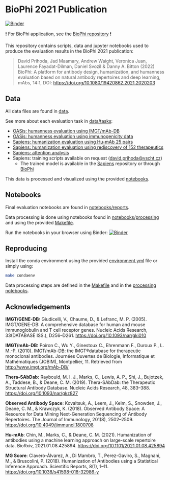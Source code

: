 # BioPhi 2021 Publication

[![Binder](http://mybinder.org/badge_logo.svg)](https://mybinder.org/v2/gh/Merck/BioPhi-2021-publication/main?urlpath=lab/tree/notebooks/reports)

️❗️ For BioPhi application, see the [BioPhi repository](https://github.com/Merck/BioPhi) ❗️

This repository contains scripts, data and jupyter notebooks used to produce the evaluation results in the BioPhi 2021 publication:

> David Prihoda, Jad Maamary, Andrew Waight, Veronica Juan, Laurence Fayadat-Dilman, Daniel Svozil & Danny A. Bitton (2022) 
> BioPhi: A platform for antibody design, humanization, and humanness evaluation based on natural antibody repertoires and deep learning, mAbs, 14:1, DOI: https://doi.org/10.1080/19420862.2021.2020203

## Data

All data files are found in [data](data/). 

See more about each evaluation task in [data/tasks](data/tasks):

- [OASis: humanness evaluation using IMGT/mAb-DB](data/tasks/humanness)
- [OASis: humanness evaluation using immunogenicity data](data/tasks/immunogenicity)
- [Sapiens: humanization evaluation using Hu-mAb 25 pairs](data/tasks/humab_25_pairs)
- [Sapiens: humanization evaluation using rediscovery of 152 therapeutics](data/tasks/therapeutic_rediscovery)
- [Sapiens: attention analysis](data/tasks/attention)
- Sapiens: training scripts available on request (david.prihoda@vscht.cz)
  - The trained model is available in the [Sapiens](https://github.com/Merck/Sapiens) repository or through [BioPhi](https://github.com/Merck/BioPhi)

This data is processed and visualized using the provided [notebooks](notebooks).

## Notebooks

Final evaluation notebooks are found in [notebooks/reports](notebooks/reports). 

Data processing is done using notebooks found in [notebooks/processing](notebooks/processing) and using the provided [Makefile](Makefile).

Run the notebooks in your browser using Binder: [![Binder](http://mybinder.org/badge_logo.svg)](https://mybinder.org/v2/gh/Merck/BioPhi-2021-publication/main?urlpath=lab/tree/notebooks/reports)

## Reproducing

Install the conda environment using the provided [environment.yml](environment.yml) file or simply using:

```bash
make condaenv
```

Data processing steps are defined in the [Makefile](Makefile) and in the [processing notebooks](notebooks/processing).

## Acknowledgements

**IMGT/GENE-DB:** Giudicelli, V., Chaume, D., & Lefranc, M. P. (2005). IMGT/GENE-DB: A comprehensive database for human and mouse immunoglobulin and T cell receptor genes. Nucleic Acids Research, 33(DATABASE ISS.), D256–D261. https://doi.org/10.1093/nar/gki010

**IMGT/mAb-DB:** Poiron C., Wu Y., Ginestoux C., Ehrenmann F., Duroux P., L. M.-P. (2010). IMGT/mAb-DB: the IMGT®database for therapeutic monoclonal antibodies. Journées Ouvertes de Biologie, Informatique et Mathématiques (JOBIM), Montpellier, 11. Retrieved from http://www.imgt.org/mAb-DB/

**Thera-SAbDab:** Raybould, M. I. J., Marks, C., Lewis, A. P., Shi, J., Bujotzek, A., Taddese, B., & Deane, C. M. (2019). Thera-SAbDab: the Therapeutic Structural Antibody Database. Nucleic Acids Research, 48, 383–388. https://doi.org/10.1093/nar/gkz827

**Observed Antibody Space**: Kovaltsuk, A., Leem, J., Kelm, S., Snowden, J., Deane, C. M., & Krawczyk, K. (2018). Observed Antibody Space: A Resource for Data Mining Next-Generation Sequencing of Antibody Repertoires. The Journal of Immunology, 201(8), 2502–2509. https://doi.org/10.4049/jimmunol.1800708

**Hu-mAb**: Chin, M., Marks, C., & Deane, C. M. (2021). Humanization of antibodies using a machine learning approach on large-scale repertoire data. BioRxiv, 2021.01.08.425894. https://doi.org/10.1101/2021.01.08.425894

**MG Score**: Clavero-Álvarez, A., Di Mambro, T., Perez-Gaviro, S., Magnani, M., & Bruscolini, P. (2018). Humanization of Antibodies using a Statistical Inference Approach. Scientific Reports, 8(1), 1–11. https://doi.org/10.1038/s41598-018-32986-y
